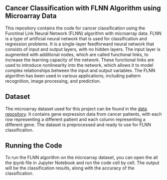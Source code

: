## Cancer Classification with FLNN Algorithm using Microarray Data

This repository contains the code for cancer classification using the Functinal Link Neural Network (FLNN) algorithm with microarray data. FLNN is a type of artificial neural network that is used for classification and regression problems. It is a single-layer feedforward neural network that consists of input and output layers, with no hidden layers. The input layer is augmented with additional nodes, which are called functional links, to increase the learning capacity of the network. These functional links are used to introduce nonlinearity into the network, which allows it to model complex relationships between the input and output variables. The FLNN algorithm has been used in various applications, including pattern recognition, image processing, and prediction.

## Dataset

The microarray dataset used for this project can be found in the [data repository](https://github.com/jamessaldo/final-task). It contains gene expression data from cancer patients, with each row representing a different patient and each column representing a different gene. The dataset is preprocessed and ready to use for FLNN classification.

## Running the Code

To run the FLNN algorithm on the microarray dataset, you can open the all the ipynb file in Jupyter Notebook and run the code cell by cell. The output will be the classification results, along with the accuracy of the classification.
